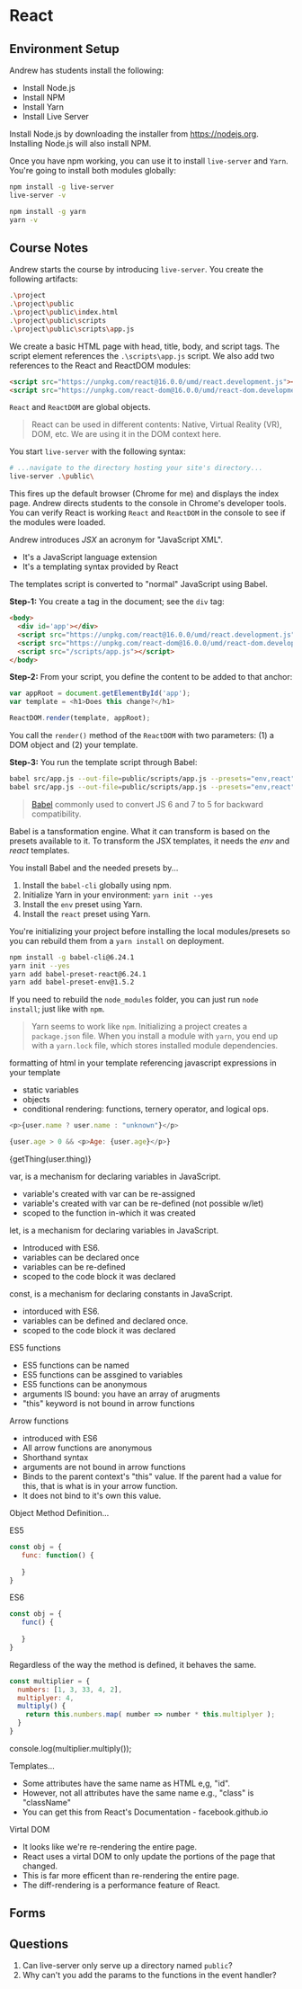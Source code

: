 # React

## Environment Setup

Andrew has students install the following:

- Install Node.js
- Install NPM
- Install Yarn
- Install Live Server

Install Node.js by downloading the installer from https://nodejs.org. Installing Node.js will also install NPM.

Once you have npm working, you can use it to install `live-server` and `Yarn`. You're going to install both modules globally:

```sh
npm install -g live-server
live-server -v

npm install -g yarn
yarn -v
```

## Course Notes

Andrew starts the course by introducing `live-server`. You create the following artifacts:

```sh
.\project
.\project\public
.\project\public\index.html
.\project\public\scripts
.\project\public\scripts\app.js
```

We create a basic HTML page with head, title, body, and script tags. The script element references the `.\scripts\app.js` script. We also add two references to the React and ReactDOM modules:

```html
<script src="https://unpkg.com/react@16.0.0/umd/react.development.js"></script>
<script src="https://unpkg.com/react-dom@16.0.0/umd/react-dom.development.js"></script>
```

`React` and `ReactDOM` are global objects.

> React can be used in different contents: Native, Virtual Reality (VR), DOM, etc. We are using it in the DOM context here.

You start `live-server` with the following syntax:

```sh
# ...navigate to the directory hosting your site's directory...
live-server .\public\
```

This fires up the default browser (Chrome for me) and displays the index page. Andrew directs students to the console in Chrome's developer tools. You can verify React is working `React` and `ReactDOM` in the console to see if the modules were loaded.

Andrew introduces *JSX* an acronym for "JavaScript XML".

- It's a JavaScript language extension
- It's a templating syntax provided by React

The templates script is converted to "normal" JavaScript using Babel.

**Step-1:**  You create a tag in the document; see the `div` tag: 

```html
<body>
  <div id='app'></div>
  <script src="https://unpkg.com/react@16.0.0/umd/react.development.js"></script>
  <script src="https://unpkg.com/react-dom@16.0.0/umd/react-dom.development.js"></script>
  <script src="/scripts/app.js"></script>
</body>
```

**Step-2:** From your script, you define the content to be added to that anchor: 

```javascript
var appRoot = document.getElementById('app');
var template = <h1>Does this change?</h1>

ReactDOM.render(template, appRoot);
```

You call the `render()` method of the `ReactDOM` with two parameters: (1) a DOM object and (2) your template.

**Step-3:** You run the template script through Babel:

```sh
babel src/app.js --out-file=public/scripts/app.js --presets="env,react"
babel src/app.js --out-file=public/scripts/app.js --presets="env,react" --watch
```

>  [Babel](|babeljs.io) commonly used to convert JS 6 and 7 to 5 for backward compatibility.

Babel is a tansformation engine. What it can transform is based on the presets available to it. To transform the JSX templates, it needs the *env* and *react* templates.

You install Babel and the needed presets by...

1. Install the `babel-cli` globally using npm.
2. Initialize Yarn in your environment: `yarn init --yes`
3. Install the `env` preset using Yarn.
4. Install the `react` preset using Yarn.  

You're initializing your project before installing the local modules/presets so you can rebuild them from a `yarn install` on deployment.

```sh
npm install -g babel-cli@6.24.1
yarn init --yes
yarn add babel-preset-react@6.24.1
yarn add babel-preset-env@1.5.2
```

If you need to rebuild the `node_modules` folder, you can just run `node install`; just like with `npm`.

> Yarn seems to work like `npm`. Initializing a project creates a `package.json` file. When you install a module with `yarn`, you end up with a `yarn.lock` file, which stores installed module dependencies.

formatting of html in your template
referencing javascript expressions in your template
 - static variables
 - objects
 - conditional rendering: functions, ternery operator, and logical ops.

```javascript
<p>{user.name ? user.name : "unknown"}</p>
```

```javascript
{user.age > 0 && <p>Age: {user.age}</p>}
```

{getThing(user.thing)}

var, is a mechanism for declaring variables in JavaScript.
- variable's created with var can be re-assigned
- variable's created with var can be re-defined (not possible w/let)
- scoped to the function in-which it was created

let, is a mechanism for declaring variables in JavaScript.
- Introduced with ES6.
- variables can be declared once
- variables can be re-defined
- scoped to the code block it was declared

const, is a mechanism for declaring constants in JavaScript.
- intorduced with ES6.
- variables can be defined and declared once.
- scoped to the code block it was declared

ES5 functions
- ES5 functions can be named
- ES5 functions can be assgined to variables
- ES5 functions can be anonymous
- arguments IS bound: you have an array of arugments
- "this" keyword is not bound in arrow functions
 
Arrow functions
- introduced with ES6
- All arrow functions are anonymous
- Shorthand syntax
- arguments are not bound in arrow functions
- Binds to the parent context's "this" value. If the parent had a value for 
  this, that is what is in your arrow function.
- It does not bind to it's own this value.

Object Method Definition...

ES5

```javascript
const obj = {
   func: function() {
   
   }
}
```

ES6

```javascript
const obj = {
   func() {
   
   }
}
```

Regardless of the way the method is defined, it behaves the same.


```javascript
const multiplier = {
  numbers: [1, 3, 33, 4, 2],
  multiplyer: 4,
  multiply() {
  	return this.numbers.map( number => number * this.multiplyer );
  }
}
```

console.log(multiplier.multiply());


Templates...

- Some attributes have the same name as HTML e,g, "id".
- However, not all attributes have the same name e.g., "class" is "className"
- You can get this from React's Documentation - facebook.github.io

Virtal DOM
- It looks like we're re-rendering the entire page.
- React uses a virtal DOM to only update the portions of the page that changed.
- This is far more efficent than re-rendering the entire page.
- The diff-rendering is a performance feature of React.

Forms
- 

## Questions

1. Can live-server only serve up a directory named `public`?
2. Why can't you add the params to the functions in the event handler?